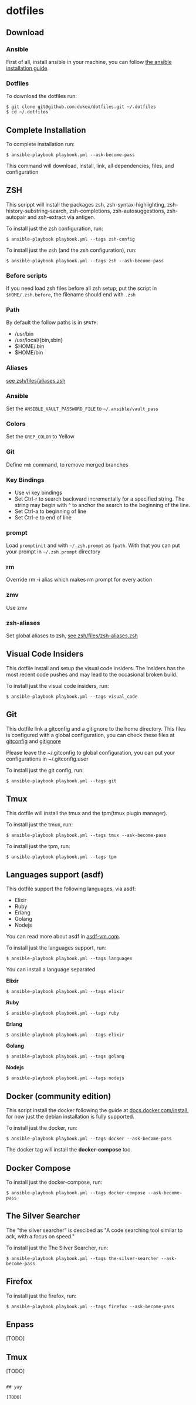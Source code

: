 # dotfiles

## Download

### Ansible

First of all, install ansible in your machine, you can follow [the ansible installation guide](https://docs.ansible.com/ansible/latest/installation_guide/intro_installation.html).

### Dotfiles

To download the dotfiles run:

```
$ git clone git@github.com:dukex/dotfiles.git ~/.dotfiles
$ cd ~/.dotfiles
```

## Complete Installation

To complete installation run:

```
$ ansible-playbook playbook.yml --ask-become-pass
```

This command will download, install, link, all dependencies, files, and configuration


## ZSH

This scrippt will install the packages zsh, zsh-syntax-highlighting, zsh-history-substring-search, zsh-completions, zsh-autosuggestions, zsh-autopair and zsh-extract via antigen.

To install just the zsh configuration, run:

```
$ ansible-playbook playbook.yml --tags zsh-config
```

To install just the zsh (and the zsh configuration), run:

```
$ ansible-playbook playbook.yml --tags zsh --ask-become-pass
```

### Before scripts

If you need load zsh files before all zsh setup, put the script in `$HOME/.zsh.before`, the filename should end with `.zsh`

### Path

By default the follow paths is in `$PATH`:

- /usr/bin
- /usr/local/{bin,sbin}
- $HOME/.bin
- $HOME/bin

### Aliases

[see zsh/files/aliases.zsh](zsh/files/aliases.zsh)

### Ansible

Set the `ANSIBLE_VAULT_PASSWORD_FILE` to `~/.ansible/vault_pass`

### Colors

Set the `GREP_COLOR` to Yellow

### Git

Define `rmb` command, to remove merged branches

### Key Bindings

- Use vi key bindings
- Set Ctrl-r to search backward incrementally for a specified string. The string may begin with ^ to anchor the search to the beginning of the line.
- Set Ctrl-a to beginning of line
- Set Ctrl-e to end of line

### prompt

Load `promptinit` and with `~/.zsh.prompt` as `fpath`. With that you can put your prompt in `~/.zsh.prompt` directory

### rm

Override rm -i alias which makes rm prompt for every action

### zmv

Use zmv

### zsh-aliases

Set global aliases to zsh, [see zsh/files/zsh-aliases.zsh](zsh/files/zsh-aliases.zsh)



## Visual Code Insiders

This dotfile install and setup the visual code insiders. The Insiders has the most recent code pushes and may lead to the occasional broken build.

To install just the visual code insiders, run:

```
$ ansible-playbook playbook.yml --tags visual_code
```


## Git

This dotfile link a gitconfig and a gitignore to the home directory. This files is configured with a global configuration, you can check these files at [gitconfig](git/files/gitconfig) and [gitignore](git/files/gitignore)

Please leave the ~/.gitconfig to global configuration, you can put your configurations in ~/.gitconfig.user

To install just the git config, run:

```
$ ansible-playbook playbook.yml --tags git
```

## Tmux

This dotfile will install the tmux and the tpm(tmux plugin manager).

To install just the tmux, run:

```
$ ansible-playbook playbook.yml --tags tmux --ask-become-pass
```

To install just the tpm, run:

```
$ ansible-playbook playbook.yml --tags tpm
```

## Languages support (asdf)

This dotfile support the following languages, via asdf:

- Elixir
- Ruby
- Erlang
- Golang
- Nodejs

You can read more about asdf in [asdf-vm.com](https://asdf-vm.com/).

To install just the languages support, run:

```
$ ansible-playbook playbook.yml --tags languages
```

You can install a language separated


**Elixir**
```
$ ansible-playbook playbook.yml --tags elixir
```

**Ruby**
```
$ ansible-playbook playbook.yml --tags ruby
```

**Erlang**
```
$ ansible-playbook playbook.yml --tags elixir
```

**Golang**
```
$ ansible-playbook playbook.yml --tags golang
```

**Nodejs**
```
$ ansible-playbook playbook.yml --tags nodejs
```


## Docker (community edition)

This script install the docker following the guide at [docs.docker.com/install](https://docs.docker.com/install/), for now just the debian installation is fully supported.

To install just the docker, run:

```
$ ansible-playbook playbook.yml --tags docker --ask-become-pass
```

The docker tag will install the **docker-compose** too.

## Docker Compose

To install just the docker-compose, run:

```
$ ansible-playbook playbook.yml --tags docker-compose --ask-become-pass
```

## The Silver Searcher

The "the silver searcher" is descibed as "A code searching tool similar to ack, with a focus on speed."

To install just the The Silver Searcher, run:

```
$ ansible-playbook playbook.yml --tags the-silver-searcher --ask-become-pass
```

## Firefox

To install just the firefox, run:

```
$ ansible-playbook playbook.yml --tags firefox --ask-become-pass
```

## Enpass

[TODO]

## Tmux

[TODO]
```

## yay

[TODO]
